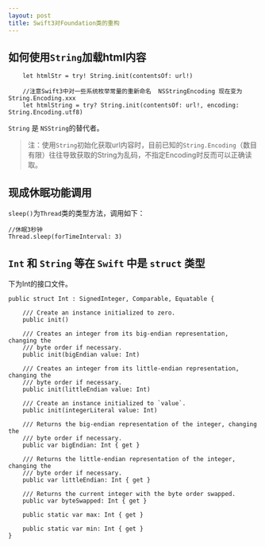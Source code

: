 ```yaml
---
layout: post
title: Swift3对Foundation类的重构
---
```

## 如何使用`String`加载html内容

```
    let htmlStr = try! String.init(contentsOf: url!)
    
    //注意Swift3中对一些系统枚举常量的重新命名  NSStringEncoding 现在变为 String.Encoding.xxx
    let htmlString = try? String.init(contentsOf: url!, encoding: String.Encoding.utf8)  
```

`String` 是 `NSString`的替代者。 

> 注：使用`String`初始化获取url内容时，目前已知的`String.Encoding`（数目有限）往往导致获取的String为乱码，不指定Encoding时反而可以正确读取。

## 现成休眠功能调用
`sleep()`为`Thread`类的类型方法，调用如下：

```
//休眠3秒钟
Thread.sleep(forTimeInterval: 3)
```

## `Int` 和 `String` 等在 `Swift` 中是 `struct` 类型
下为Int的接口文件。

```
public struct Int : SignedInteger, Comparable, Equatable {

    /// Create an instance initialized to zero.
    public init()

    /// Creates an integer from its big-endian representation, changing the
    /// byte order if necessary.
    public init(bigEndian value: Int)

    /// Creates an integer from its little-endian representation, changing the
    /// byte order if necessary.
    public init(littleEndian value: Int)

    /// Create an instance initialized to `value`.
    public init(integerLiteral value: Int)

    /// Returns the big-endian representation of the integer, changing the
    /// byte order if necessary.
    public var bigEndian: Int { get }

    /// Returns the little-endian representation of the integer, changing the
    /// byte order if necessary.
    public var littleEndian: Int { get }

    /// Returns the current integer with the byte order swapped.
    public var byteSwapped: Int { get }

    public static var max: Int { get }

    public static var min: Int { get }
}
```

